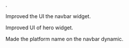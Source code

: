 .

Improved the UI the navbar widget.

Improved UI of hero widget.

Made the platform name on the navbar dynamic.